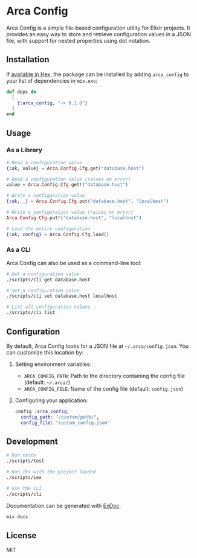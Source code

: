 # Arca Config

Arca Config is a simple file-based configuration utility for Elixir projects. It provides an easy way to store and retrieve configuration values in a JSON file, with support for nested properties using dot notation.

## Installation

If [available in Hex](https://hex.pm/docs/publish), the package can be installed
by adding `arca_config` to your list of dependencies in `mix.exs`:

```elixir
def deps do
  [
    {:arca_config, "~> 0.1.0"}
  ]
end
```

## Usage

### As a Library

```elixir
# Read a configuration value
{:ok, value} = Arca.Config.Cfg.get("database.host")

# Read a configuration value (raises on error)
value = Arca.Config.Cfg.get!("database.host")

# Write a configuration value
{:ok, _} = Arca.Config.Cfg.put("database.host", "localhost")

# Write a configuration value (raises on error)
Arca.Config.Cfg.put!("database.host", "localhost")

# Load the entire configuration
{:ok, config} = Arca.Config.Cfg.load()
```

### As a CLI

Arca Config can also be used as a command-line tool:

```bash
# Get a configuration value
./scripts/cli get database.host

# Set a configuration value
./scripts/cli set database.host localhost

# List all configuration values
./scripts/cli list
```

## Configuration

By default, Arca Config looks for a JSON file at `~/.arca/config.json`. You can customize this location by:

1. Setting environment variables:
   - `ARCA_CONFIG_PATH`: Path to the directory containing the config file (default: `~/.arca/`)
   - `ARCA_CONFIG_FILE`: Name of the config file (default: `config.json`)

2. Configuring your application:
   ```elixir
   config :arca_config,
     config_path: "/custom/path/",
     config_file: "custom_config.json"
   ```

## Development

```bash
# Run tests
./scripts/test

# Run IEx with the project loaded
./scripts/iex

# Use the CLI
./scripts/cli
```

Documentation can be generated with [ExDoc](https://github.com/elixir-lang/ex_doc):

```bash
mix docs
```

## License

MIT

